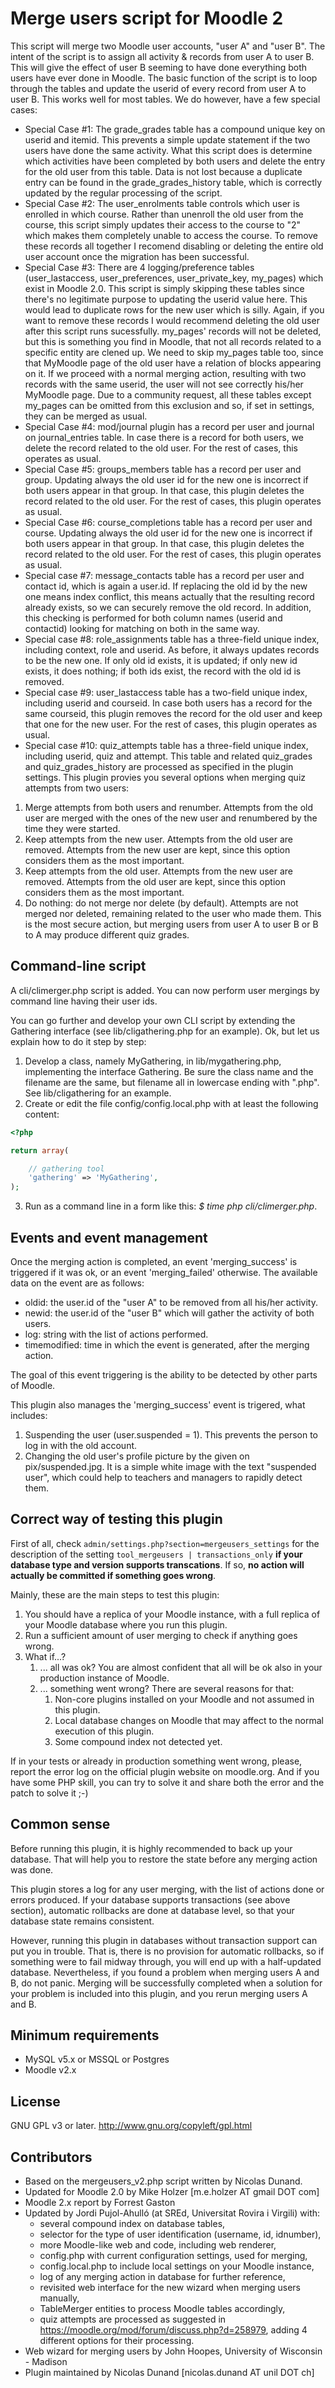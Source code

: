 Merge users script for Moodle 2
=================================


This script will merge two Moodle user accounts, "user A" and "user B".
The intent of the script is to assign all activity & records from user A to
user B. This will give the effect of user B seeming to have done everything
both users have ever done in Moodle. The basic function of the script is to
loop through the tables and update the userid of every record from user A to
user B. This works well for most tables. We do however, have a few special
cases:

* Special Case #1: The grade_grades table has a compound unique key on userid
    and itemid. This prevents a simple update statement if the two users have
    done the same activity. What this script does is determine which activities
    have been completed by both users and delete the entry for the old user
    from this table. Data is not lost because a duplicate entry can be found in
    the grade_grades_history table, which is correctly updated by the regular
    processing of the script.
* Special Case #2: The user_enrolments table controls which user is enrolled
    in which course. Rather than unenroll the old user from the course, this
    script simply updates their access to the course to "2" which makes them
    completely unable to access the course. To remove these records all
    together I recomend disabling or deleting the entire old user account once
    the migration has been successful.
* Special Case #3: There are 4 logging/preference tables
    (user_lastaccess, user_preferences, user_private_key, my_pages) which exist in
    Moodle 2.0. This script is simply skipping these tables since there's no
    legitimate purpose to updating the userid value here. This would lead to
    duplicate rows for the new user which is silly. Again, if you want to
    remove these records I would recommend deleting the old user after this
    script runs sucessfully. my_pages' records will not be deleted, but
    this is something you find in Moodle, that not all records related to a
    specific entity are clened up. We need to skip my_pages table too, since
    that MyMoodle page of the old user have a relation of blocks appearing on it.
    If we proceed with a normal merging action, resulting with two records
    with the same userid, the user will not see correctly his/her MyMoodle page.
    Due to a community request, all these tables except my_pages can be omitted
    from this exclusion and so, if set in settings, they can be merged as usual.
* Special Case #4: mod/journal plugin has a record per user and journal on
    journal_entries table. In case there is a record for both users, we delete
    the record related to the old user. For the rest of cases, this operates as usual.
* Special Case #5: groups_members table has a record per user and group.
    Updating always the old user id for the new one is incorrect if both users
    appear in that group. In that case, this plugin deletes the record related
    to the old user. For the rest of cases, this plugin operates as usual.
* Special Case #6: course_completions table has a record per user and course.
    Updating always the old user id for the new one is incorrect if both users
    appear in that group. In that case, this plugin deletes the record related
    to the old user. For the rest of cases, this plugin operates as usual.
* Special case #7: message_contacts table has a record per user and contact id,
    which is again a user.id. If replacing the old id by the new one means
    index conflict, this means actually that the resulting record already exists,
    so we can securely remove the old record. In addition, this checking is performed
    for both column names (userid and contactid) looking for matching on both
    in the same way.
* Special case #8: role_assignments table has a three-field unique index,
    including context, role and userid. As before, it always updates records to
    be the new one. If only old id exists, it is updated; if only new id exists,
    it does nothing; if both ids exist, the record with the old id is removed.
* Special case #9: user_lastaccess table has a two-field unique index, including
    userid and courseid. In case both users has a record for the same
    courseid, this plugin removes the record for the old user and keep that one
    for the new user. For the rest of cases, this plugin operates as usual.
* Special case #10: quiz_attempts table has a three-field unique index, including
    userid, quiz and attempt. This table and related quiz_grades and quiz_grades_history
    are processed as specified in the plugin settings. This plugin provies you
    several options when merging quiz attempts from two users:
 1. Merge attempts from both users and renumber. Attempts from the old user are
    merged with the ones of the new user and renumbered by the time they were
    started.
 2. Keep attempts from the new user. Attempts from the old user are removed.
    Attempts from the new user are kept, since this option considers them as the
    most important.
 3. Keep attempts from the old user. Attempts from the new user are removed.
    Attempts from the old user are kept, since this option considers them as the
    most important.
 4. Do nothing: do not merge nor delete (by default). Attempts are not merged nor
    deleted, remaining related to the user who made them. This is the most secure
    action, but merging users from user A to user B or B to A may produce different
    quiz grades.


Command-line script
---

A cli/climerger.php script is added. You can now perform user mergings by command line having
their user ids.

You can go further and develop your own CLI script by extending the Gathering interface
(see lib/cligathering.php for an example). Ok, but let us explain how to do it step by step:

1. Develop a class, namely MyGathering, in lib/mygathering.php, implementing the interface Gathering.
Be sure the class name and the filename are the same, but filename all in lowercase ending with ".php".
See lib/cligathering for an example.
2. Create or edit the file config/config.local.php with at least the following content:

```php
<?php

return array(

    // gathering tool
    'gathering' => 'MyGathering',
);
```
3. Run as a command line in a form like this: *$ time php cli/climerger.php*.


Events and event management
---

Once the merging action is completed, an event 'merging_success' is triggered if it was ok,
or an event 'merging_failed' otherwise. The available data on the event are as follows:

* oldid: the user.id of the "user A" to be removed from all his/her activity.
* newid: the user.id of the "user B" which will gather the activity of both users.
* log: string with the list of actions performed.
* timemodified: time in which the event is generated, after the merging action.

The goal of this event triggering is the ability to be detected by other parts of Moodle.

This plugin also manages the 'merging_success' event is trigered, what includes:

1. Suspending the user (user.suspended = 1). This prevents the person to log in with the old account.
2. Changing the old user's profile picture by the given on pix/suspended.jpg. It is a simple
   white image with the text "suspended user", which could help to teachers and
   managers to rapidly detect them.


Correct way of testing this plugin
---

First of all, check `admin/settings.php?section=mergeusers_settings` for the
description of the setting `tool_mergeusers | transactions_only`
**if your database type and version supports transcations**. If so,
**no action will actually be committed if something goes wrong**.

Mainly, these are the main steps to test this plugin:

1. You should have a replica of your Moodle instance, with a full replica of your Moodle database where you run this plugin.
2. Run a sufficient amount of user merging to check if anything goes wrong.
3. What if...?
    1. ... all was ok? You are almost confident that all will be ok also in your production instance of Moodle.
    2. ... something went wrong? There are several reasons for that:
        1. Non-core plugins installed on your Moodle and not assumed in this plugin.
        2. Local database changes on Moodle that may affect to the normal execution of this plugin.
        3. Some compound index not detected yet.

If in your tests or already in production something went wrong, please, report the error log on the
official plugin website on moodle.org. And if you have some PHP skill, you can try to solve it
and share both the error and the patch to solve it ;-)


Common sense
---

Before running this plugin, it is highly recommended to back up your database.
That will help you to restore the state before any merging action was done.

This plugin stores a log for any user merging, with the list of actions done or
errors produced. If your database supports transactions (see above section),
automatic rollbacks are done at database level, so that your database state
remains consistent.

However, running this plugin in databases without
transaction support can put you in trouble. That is, there is no provision for
automatic rollbacks, so if something were to fail midway through,
you will end up with a half-updated database. Nevertheless, if you found a
problem when merging users A and B, do not panic. Merging will be successfully
completed when a solution for your problem is included into this plugin, and
you rerun merging users A and B.


Minimum requirements
---

- MySQL v5.x or MSSQL or Postgres
- Moodle v2.x


License
---

GNU GPL v3 or later. http://www.gnu.org/copyleft/gpl.html


Contributors
---

* Based on the mergeusers_v2.php script written by Nicolas Dunand.
* Updated for Moodle 2.0 by Mike Holzer [m.e.holzer AT gmail DOT com]
* Moodle 2.x report by Forrest Gaston
* Updated by Jordi Pujol-Ahulló (at SREd, Universitat Rovira i Virgili) with:
    * several compound index on database tables,
    * selector for the type of user identification (username, id, idnumber),
    * more Moodle-like web and code, including web renderer,
    * config.php with current configuration settings, used for merging,
    * config.local.php to include local settings on your Moodle instance,
    * log of any merging action in database for further reference,
    * revisited web interface for the new wizard when merging users manually,
    * TableMerger entities to process Moodle tables accordingly,
    * quiz attempts are processed as suggested in
      https://moodle.org/mod/forum/discuss.php?d=258979, adding 4 different options
      for their processing.
* Web wizard for merging users by John Hoopes, University of Wisconsin - Madison
* Plugin maintained by Nicolas Dunand [nicolas.dunand AT unil DOT ch]
